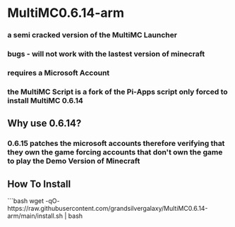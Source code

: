 <h1>MultiMC0.6.14-arm</h1>

<h3>a semi cracked version of the MultiMC Launcher</h3>
<h3>bugs - will not work with the lastest version of minecraft</h3>
<h3>requires a Microsoft Account</h3>
<h3> the MultiMC Script is a fork of the Pi-Apps script only forced to install MultiMC 0.6.14 </h3>
<h2> Why use 0.6.14? </h2>
<h3> 0.6.15 patches the microsoft accounts therefore verifying that they own the game forcing accounts that don't own the game to play the Demo Version of Minecraft </h3>

<h2> How To Install </h2>
```bash
wget -qO- https://raw.githubusercontent.com/grandsilvergalaxy/MultiMC0.6.14-arm/main/install.sh | bash

```
